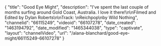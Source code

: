 {
    "title": "Good Eye Might",
    "description": "I've spent the last couple of months surfing around Gold Coast, Australia.  I love it there!\n\nFilmed and Edited by Dylan Roberts\n\nTrack: \nReichpop\nby Wild Nothing",
    "channelid": "66115249",
    "videoid": "66107278",
    "date_created": "1463194792",
    "date_modified": "1465344038",
    "type": "captivate",
    "layout": "channelVideo",
    "url": "\/alana-blanchard\/good-eye-might\/66115249-66107278"
}